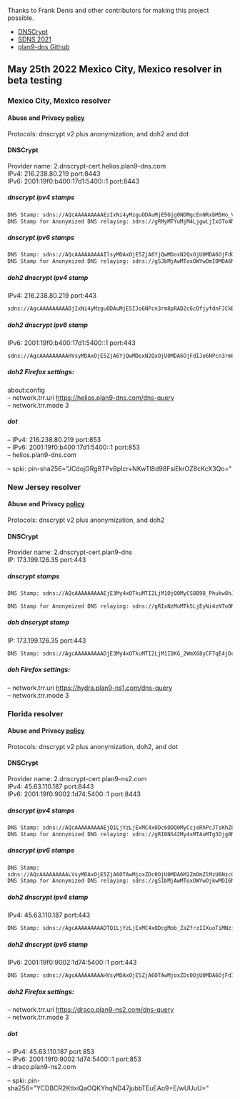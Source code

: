 Thanks to Frank Denis and other contributors for making this project possible.
- [DNSCrypt](https://dnscrypt.info)
- [SDNS 2021](https://www.youtube.com/playlist?list=PLDlEgzZB7eyJ0_Y2U2Y3Vv5kjj7DmeBIM)
- [plan9-dns Github](https://github.com/jlongua/plan9-dns)

## May 25th 2022 Mexico City, Mexico resolver in beta testing
### Mexico City, Mexico resolver
#### Abuse and Privacy [policy](https://github.com/jlongua/plan9-dns/blob/main/privacy%20policy.md)

Protocols: dnscrypt v2 plus anonymization, and doh2 and dot

#### DNSCrypt
Provider name: 2.dnscrypt-cert.helios.plan9-dns.com\
IPv4: 216.238.80.219 port:8443\
IPv6: 2001:19f0:b400:17d1:5400::1 port:8443

##### dnscrypt ipv4 stamps
```sh
DNS Stamp: sdns://AQcAAAAAAAAAEzIxNi4yMzguODAuMjE5Ojg0NDMgcEnNRxbM5Ho_Vq7uAq2kNgqYpuMsSbrBXC506a5fpcokMi5kbnNjcnlwdC1jZXJ0LmhlbGlvcy5wbGFuOS1kbnMuY29t
DNS Stamp for Anonymized DNS relaying: sdns://gRMyMTYuMjM4LjgwLjIxOTo4NDQz
```
##### dnscrypt ipv6 stamps
```sh
DNS Stamp: sdns://AQcAAAAAAAAAIlsyMDAxOjE5ZjA6YjQwMDoxN2QxOjU0MDA6OjFdOjg0NDMgcEnNRxbM5Ho_Vq7uAq2kNgqYpuMsSbrBXC506a5fpcokMi5kbnNjcnlwdC1jZXJ0LmhlbGlvcy5wbGFuOS1kbnMuY29t
DNS Stamp for Anonymized DNS relaying: sdns://gSJbMjAwMToxOWYwOmI0MDA6MTdkMTo1NDAwOjoxXTo4NDQz
```
##### doh2 dnscrypt ipv4 stamp
IPv4: 216.238.80.219 port:443
```sh
sdns://AgcAAAAAAAAADjIxNi4yMzguODAuMjE5IJo6NPcn3rm8pRAD2c6cOfjyfdnFJCkBwrqxpE5jWgIZFGhlbGlvcy5wbGFuOS1kbnMuY29tCi9kbnMtcXVlcnk
```
##### doh2 dnscrypt ipv6 stamp
IPv6: 2001:19f0:b400:17d1:5400::1 port:443
```sh
sdns://AgcAAAAAAAAAHVsyMDAxOjE5ZjA6YjQwMDoxN2QxOjU0MDA6OjFdIJo6NPcn3rm8pRAD2c6cOfjyfdnFJCkBwrqxpE5jWgIZFGhlbGlvcy5wbGFuOS1kbnMuY29tCi9kbnMtcXVlcnk
```
##### doh2 Firefox settings:
about:config\
– network.trr.uri https://helios.plan9-dns.com/dns-query \
– network.trr.mode 3

##### dot
– IPv4: 216.238.80.219 port:853\
– IPv6: 2001:19f0:b400:17d1:5400::1 port:853\
– helios.plan9-dns.com

– spki: pin-sha256="JCdojGRg8TPvBpIcr+NKwTl8d98FsiEkrOZ8cKcX3Qo="

### New Jersey resolver
#### Abuse and Privacy [policy](https://github.com/jlongua/plan9-dns/blob/main/privacy%20policy.md)

Protocols: dnscrypt v2 plus anonymization, and doh2

#### DNSCrypt
Provider name: 2.dnscrypt-cert.plan9-dns\
IP: 173.199.126.35 port:443
##### dnscrypt stamps
```sh
DNS Stamp: sdns://AQcAAAAAAAAAEjE3My4xOTkuMTI2LjM1OjQ0MyCS8B98_Phukw8hJOslzJhsbrLO5xnxZ5B67ZuFTknPUhkyLmRuc2NyeXB0LWNlcnQucGxhbjktZG5z

DNS Stamp for Anonymized DNS relaying: sdns://gRIxNzMuMTk5LjEyNi4zNTo0NDM
```
##### doh dnscrypt stamp
IP: 173.199.126.35 port:443
```sh
DNS Stamp: sdns://AgcAAAAAAAAADjE3My4xOTkuMTI2LjM1IDKG_2WmX68yCF7qE4jDc4un43hzyQbM48Sii0zCpYmIE2h5ZHJhLnBsYW45LW5zMS5jb20KL2Rucy1xdWVyeQ
```
##### doh Firefox settings:
– network.trr.uri https://hydra.plan9-ns1.com/dns-query \
– network.trr.mode 3

### Florida resolver
#### Abuse and Privacy [policy](https://github.com/jlongua/plan9-dns/blob/main/privacy%20policy.md)

Protocols: dnscrypt v2 plus anonymization, doh2, and dot

#### DNSCrypt
Provider name: 2.dnscrypt-cert.plan9-ns2.com\
IPv4: 45.63.110.187 port:8443\
IPv6: 2001:19f0:9002:1d74:5400::1 port:8443
##### dnscrypt ipv4 stamps
```sh
DNS Stamp: sdns://AQcAAAAAAAAAEjQ1LjYzLjExMC4xODc6ODQ0MyCcjeRhPcJTsKhZ8iViALPd39CussG6SnprFT9z_1f03x0yLmRuc2NyeXB0LWNlcnQucGxhbjktbnMyLmNvbQ
DNS Stamp for Anonymized DNS relaying: sdns://gRI0NS42My4xMTAuMTg3Ojg0NDM
```
##### dnscrypt ipv6 stamps
```sh
DNS Stamp: 
sdns://AQcAAAAAAAAALVsyMDAxOjE5ZjA6OTAwMjoxZDc0OjU0MDA6M2ZmOmZlMzU6Nzc0YV06ODQ0MyCcjeRhPcJTsKhZ8iViALPd39CussG6SnprFT9z_1f03x0yLmRuc2NyeXB0LWNlcnQucGxhbjktbnMyLmNvbQ
DNS Stamp for Anonymized DNS relaying: sdns://gS1bMjAwMToxOWYwOjkwMDI6MWQ3NDo1NDAwOjNmZjpmZTM1Ojc3NGFdOjg0NDM
```
##### doh2 dnscrypt ipv4 stamp
IPv4: 45.63.110.187 port:443
```sh
DNS Stamp: sdns://AgcAAAAAAAAADTQ1LjYzLjExMC4xODcgMob_ZaZfrzIIXuoTiMNzi6fjeHPJBszjxKKLTMKliYgTZHJhY28ucGxhbjktbnMyLmNvbQovZG5zLXF1ZXJ5
``` 
##### doh2 dnscrypt ipv6 stamp
IPv6: 2001:19f0:9002:1d74:5400::1 port:443
```sh
DNS Stamp: sdns://AgcAAAAAAAAAHVsyMDAxOjE5ZjA6OTAwMjoxZDc0OjU0MDA6OjFdIDKG_2WmX68yCF7qE4jDc4un43hzyQbM48Sii0zCpYmIE2RyYWNvLnBsYW45LW5zMi5jb20KL2Rucy1xdWVyeQ
```
##### doh2 Firefox settings:
– network.trr.uri https://draco.plan9-ns2.com/dns-query \
– network.trr.mode 3

##### dot
– IPv4: 45.63.110.187 port 853 \
– IPv6: 2001:19f0:9002:1d74:5400::1 port:853 \
– draco.plan9-ns2.com

– spki: pin-sha256="YCDBCR2KtlxiQaOQKYhqND47jubbTEuEAo9+E/wUUuU="
